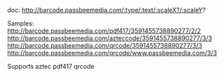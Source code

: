 doc: http://barcode.passbeemedia.com/:type/:text/:scaleX?/:scaleY?

Samples: 
http://barcode.passbeemedia.com/pdf417/3591455738890277/2/2
http://barcode.passbeemedia.com/azteccode/3591455738890277/3/3
http://barcode.passbeemedia.com/qrcode/3591455738890277/3/3
http://barcode.passbeemedia.com/qrcode/www.passbeemedia.com/3/3

Supports
aztec
pdf417
qrcode 

